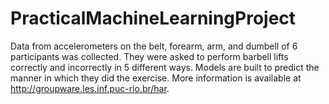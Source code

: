 # PracticalMachineLearningProject
Data from accelerometers on the belt, forearm, arm, and dumbell of 6 participants was collected. They were asked to perform barbell lifts correctly and incorrectly in 5 different ways. Models are built to predict the manner in which they did the exercise.
More information is available at  http://groupware.les.inf.puc-rio.br/har.
